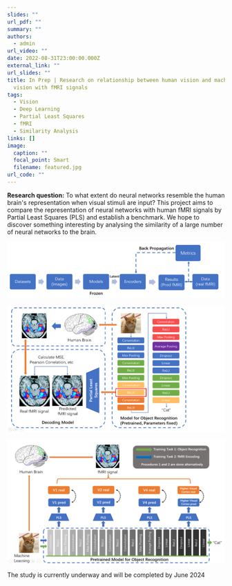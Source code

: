 ```yaml
---
slides: ""
url_pdf: ""
summary: ""
authors:
  - admin
url_video: ""
date: 2022-08-31T23:00:00.000Z
external_link: ""
url_slides: ""
title: In Prep | Research on relationship between human vision and machine
  vision with fMRI signals
tags:
  - Vision
  - Deep Learning
  - Partial Least Squares
  - fMRI
  - Similarity Analysis
links: []
image:
  caption: ""
  focal_point: Smart
  filename: featured.jpg
url_code: ""
---
```

**Research question:** To what extent do neural networks resemble the human brain's representation when visual stimuli are input? This project aims to compare the representation of neural networks with human fMRI signals by Partial Least Squares (PLS) and establish a benchmark. We hope to discover something interesting by analysing the similarity of a large number of neural networks to the brain.

![](1.png "Planned workflow of the project ")

![](2.png "Part 1: Analyze similarity between human vision (fMRI signals) and machine vision models (model latent) with Partial Least Squares Regression.")

![](3.png "Part 2: Regulate machine vision models with fMRI signals, and analyze the outcomes. (Accuracy, Robustness, etc.)")

The study is currently underway and will be completed by June 2024